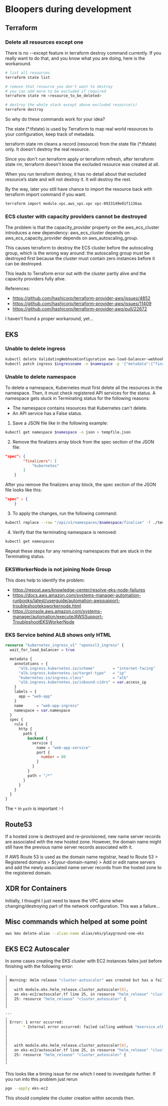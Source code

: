 # Bloopers during development

## Terraform

### Delete all resources except one

There is no --except feature in terraform destroy command currently. If you really want to do that, and you know what you are doing, here is the workaround.

```sh
# list all resources
terraform state list

# remove that resource you don't want to destroy
# you can add more to be excluded if required
terraform state rm <resource_to_be_deleted> 

# destroy the whole stack except above excluded resource(s)
terraform destroy 
```

So why do these commands work for your idea?

The state (*.tfstate) is used by Terraform to map real world resources to your configuration, keep track of metadata.

terraform state rm cleans a record (resource) from the state file (*.tfstate) only. It doesn't destroy the real resource.

Since you don't run terraform apply or terraform refresh, after terraform state rm, terraform doesn't know the excluded resource was created at all.

When you run terraform destroy, it has no detail about that excluded resource’s state and will not destroy it. It will destroy the rest.

By the way, later you still have chance to import the resource back with terraform import command if you want.

```sh
terraform import module.vpc.aws_vpc.vpc vpc-0933149e01f1136aa
```

### ECS cluster with capacity providers cannot be destroyed

The problem is that the capacity_provider property on the aws_ecs_cluster introduces a new dependency:
aws_ecs_cluster depends on aws_ecs_capacity_provider depends on aws_autoscaling_group.

This causes terraform to destroy the ECS cluster before the autoscaling group, which is the wrong way around: the autoscaling group must be destroyed first because the cluster must contain zero instances before it can be destroyed.

This leads to Terraform error out with the cluster partly alive and the capacity providers fully alive.

References:

- <https://github.com/hashicorp/terraform-provider-aws/issues/4852>
- <https://github.com/hashicorp/terraform-provider-aws/issues/11409>
- <https://github.com/hashicorp/terraform-provider-aws/pull/22672>

I haven't found a proper workaround, yet...

## EKS

### Unable to delete ingress

```sh
kubectl delete ValidatingWebhookConfiguration aws-load-balancer-webhook
kubectl patch ingress $ingressname -n $namespace -p '{"metadata":{"finalizers":[]}}' --type=merge
```

### Unable to delete namespace

To delete a namespace, Kubernetes must first delete all the resources in the namespace. Then, it must check registered API services for the status. A namespace gets stuck in Terminating status for the following reasons:

- The namespace contains resources that Kubernetes can't delete.
- An API service has a False status.

1. Save a JSON file like in the following example:

```sh
kubectl get namespace $namespace -o json > tempfile.json
```

2. Remove the finalizers array block from the spec section of the JSON file:

```json
"spec": {
        "finalizers": [
            "kubernetes"
        ]
    }
```

After you remove the finalizers array block, the spec section of the JSON file looks like this:

```json
"spec" : {
    }
```

3. To apply the changes, run the following command:

```sh
kubectl replace --raw "/api/v1/namespaces/$namespace/finalize" -f ./tempfile.json
```

4. Verify that the terminating namespace is removed:

```sh
kubectl get namespaces
```

Repeat these steps for any remaining namespaces that are stuck in the Terminating status.

### EKSWorkerNode is not joining Node Group

This does help to identify the problem:

- <https://repost.aws/knowledge-center/resolve-eks-node-failures>
- <https://docs.aws.amazon.com/systems-manager-automation-runbooks/latest/userguide/automation-awssupport-troubleshooteksworkernode.html>
- <https://console.aws.amazon.com/systems-manager/automation/execute/AWSSupport-TroubleshootEKSWorkerNode>

### EKS Service behind ALB shows only HTML

```terraform
resource "kubernetes_ingress_v1" "openssl3_ingress" {
  wait_for_load_balancer = true

  metadata {
    annotations = {
      "alb.ingress.kubernetes.io/scheme"        = "internet-facing"
      "alb.ingress.kubernetes.io/target-type"   = "ip"
      "kubernetes.io/ingress.class"             = "alb"
      "alb.ingress.kubernetes.io/inbound-cidrs" = var.access_ip
    }
    labels = {
      app = "web-app"
    }
    name      = "web-app-ingress"
    namespace = var.namespace
  }
  spec {
    rule {
      http {
        path {
          backend {
            service {
              name = "web-app-service"
              port {
                number = 80
              }
            }
          }
          path = "/*"
        }
      }
    }
  }
}
```

The `*` in `path` is important :-)

## Route53

If a hosted zone is destroyed and re-provisioned, new name server records are associated with the new hosted zone. However, the domain name might still have the previous name server records associated with it.

If AWS Route 53 is used as the domain name registrar, head to Route 53 > Registered domains > ${your-domain-name} > Add or edit name servers and add the newly associated name server records from the hosted zone to the registered domain.

## XDR for Containers

Initially, I thought I just need to leave the VPC alone when changing/destroying part of the network configuration. This was a failure...

## Misc commands which helped at some point

```sh
aws kms delete-alias --alias-name alias/eks/playground-one-eks
```

## EKS EC2 Autoscaler

In some cases creating the EKS cluster with EC2 instances failes just before finishing with the following error:

```sh
╷
│ Warning: Helm release "cluster-autoscaler" was created but has a failed status. Use the `helm` command to investigate the error, correct it, then run Terraform again.
│ 
│   with module.eks.helm_release.cluster_autoscaler[0],
│   on eks-ec2/autoscaler.tf line 25, in resource "helm_release" "cluster_autoscaler":
│   25: resource "helm_release" "cluster_autoscaler" {
│ 
╵
...
╷
│ Error: 1 error occurred:
│       * Internal error occurred: failed calling webhook "mservice.elbv2.k8s.aws": failed to call webhook: Post "https://aws-load-balancer-webhook-service.kube-system.svc:443/mutate-v1-service?timeout=10s": no endpoints available for service "aws-load-balancer-webhook-service"
│ 
│ 
│ 
│   with module.eks.helm_release.cluster_autoscaler[0],
│   on eks-ec2/autoscaler.tf line 25, in resource "helm_release" "cluster_autoscaler":
│   25: resource "helm_release" "cluster_autoscaler" {
│ 
╵
```

This looks like a timing issue for me which I need to investigate further. If you run into this problem just rerun

```sh
pgo --apply eks-ec2
```

This should complete the cluster creation within seconds then.
